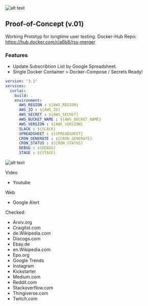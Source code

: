 ![alt text](https://github.com/a6b8/rss-merge-docker/blob/master/images/curlai-logo-black--50.png)

## Proof-of-Concept (v.01)

Working Prototyp for longtime user testing.
Docker-Hub Repo: https://hub.docker.com/r/a6b8/rss-merger

### Features
- Update Subscribtion List by Google Spreadsheet.
- Single Docker Container > Docker-Compose / Secrets Ready!



```yaml
version: "3.1"
services:
  curlai:
    build: .
    environment:
      AWS_REGION : ${AWS_REGION}
      AWS_ID : ${AWS_ID}
      AWS_SECRET : ${AWS_SECRET}
      AWS_BUCKET_NAME : ${AWS_BUCKET_NAME}
      AWS_VERSION : ${AWS_VERSION}
      SLACK : ${SLACK}
      SPREADSHEET : ${SPREADSHEET}
      CRON_GENERATE : ${CRON_GENERATE}
      CRON_STATUS : ${CRON_STATUS}
      DEBUG : ${DEBUG}
      STAGE : ${STAGE}
```

![alt text](https://github.com/a6b8/rss-merge-docker/blob/master/images/detail.png)


Video
- Youtube

Web
- Google Alert 


Checked:
- Arxiv.org
- Craiglist.com
- de.Wikipedia.com
- Discogs.com
- Ebay.de
- en.Wikipedia.com
- Epo.org
- Google Trends
- Instagram
- Kickstarter
- Medium.com
- Reddit.com
- Stackoverflow.com
- Thingiverse.com
- Twitch.com
